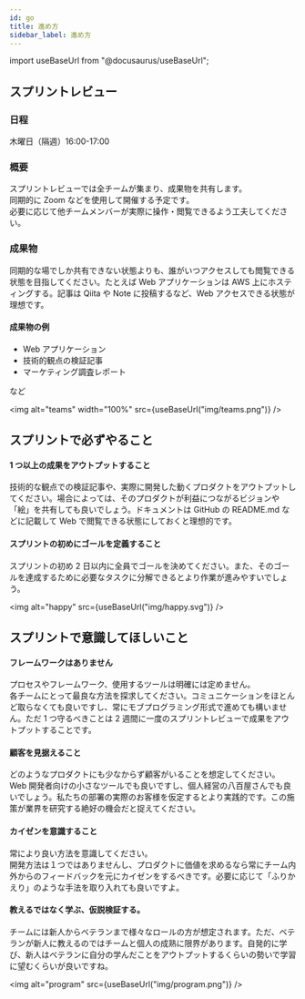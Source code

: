 ```yaml
---
id: go
title: 進め方
sidebar_label: 進め方
---
```


import useBaseUrl from "@docusaurus/useBaseUrl";

## スプリントレビュー

### 日程

木曜日（隔週）16:00-17:00

### 概要

スプリントレビューでは全チームが集まり、成果物を共有します。<br/>
同期的に Zoom などを使用して開催する予定です。<br/>
必要に応じて他チームメンバーが実際に操作・閲覧できるよう工夫してください。<br/>

### 成果物

同期的な場でしか共有できない状態よりも、誰がいつアクセスしても閲覧できる状態を目指してください。たとえば Web アプリケーションは AWS 上にホスティングする。記事は Qiita や Note に投稿するなど、Web アクセスできる状態が理想です。

#### 成果物の例

- Web アプリケーション
- 技術的観点の検証記事
- マーケティング調査レポート

など

<img
alt="teams"
width="100%"
src={useBaseUrl("img/teams.png")}
/>

## スプリントで必ずやること

#### 1 つ以上の成果をアウトプットすること

技術的な観点での検証記事や、実際に開発した動くプロダクトをアウトプットしてください。場合によっては、そのプロダクトが利益につながるビジョンや「絵」を共有しても良いでしょう。ドキュメントは GitHub の README.md などに記載して Web で閲覧できる状態にしておくと理想的です。

#### スプリントの初めにゴールを定義すること

スプリントの初め 2 日以内に全員でゴールを決めてください。また、そのゴールを達成するために必要なタスクに分解できるとより作業が進みやすいでしょう。

<img
alt="happy"
src={useBaseUrl("img/happy.svg")}
/>

## スプリントで意識してほしいこと

#### フレームワークはありません

プロセスやフレームワーク、使用するツールは明確には定めません。<br/>
各チームにとって最良な方法を探求してください。コミュニケーションをほとんど取らなくても良いですし、常にモブプログラミング形式で進めても構いません。ただ 1 つ守るべきことは 2 週間に一度のスプリントレビューで成果をアウトプットすることです。

#### 顧客を見据えること

どのようなプロダクトにも少なからず顧客がいることを想定してください。<br/>
Web 開発者向けの小さなツールでも良いですし、個人経営の八百屋さんでも良いでしょう。私たちの部署の実際のお客様を仮定するとより実践的です。この施策が業界を研究する絶好の機会だと捉えてください。

#### カイゼンを意識すること

常により良い方法を意識してください。<br/>
開発方法は１つではありませんし、プロダクトに価値を求めるなら常にチーム内外からのフィードバックを元にカイゼンをするべきです。必要に応じて「ふりかえり」のような手法を取り入れても良いですよ。

#### 教えるではなく学ぶ、仮説検証する。

チームには新人からベテランまで様々なロールの方が想定されます。ただ、ベテランが新人に教えるのではチームと個人の成熟に限界があります。自発的に学び、新人はベテランに自分の学んだことをアウトプットするくらいの勢いで学習に望むくらいが良いですね。

<img
alt="program"
src={useBaseUrl("img/program.png")}
/>
